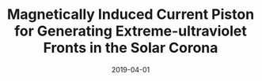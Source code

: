 ---
title: "Magnetically Induced Current Piston for Generating Extreme-ultraviolet Fronts in the Solar Corona"
collection: publications
permalink: /publication/2009-10-01-paper-title-number-1
authors: <b>Pakorn Wongwaitayakornkul</b>, Magnus A. Haw, Hui Li, Paul M. Bellan
excerpt: 'We propose a hybrid model where EUV waves are compressional fronts driven by a reverse electric current layer induced by the time-dependent CME core current.'
date: 2019-04-01
venue: 'ApJ, 874, 137'
doi: "https://doi.org/10.3847/1538-4357/ab09f2"
img: 'p3.png'
pub: 1
---